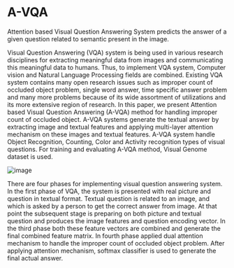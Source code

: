 # A-VQA
Attention based Visual Question Answering System predicts the answer of a given question related to semantic present in the image.

Visual Question Answering (VQA) system is being used in various research disciplines for extracting meaningful data from images and communicating this meaningful data to humans. Thus, to implement VQA system, Computer vision and Natural Language Processing fields are combined. Existing VQA system contains many open research issues such as improper count of occluded object problem, single word answer, time specific answer problem and many more problems because of its wide assortment of utilizations and its more extensive region of research. In this paper, we present Attention
based Visual Question Answering (A-VQA) method for handling improper count of occluded object. A-VQA systems generate the textual answer by extracting image and textual features and applying multi-layer attention mechanism on these images and textual features. A-VQA system handle Object Recognition, Counting, Color and Activity
recognition types of visual questions. For training and evaluating A-VQA method, Visual
Genome dataset is used.

![image](https://github.com/user-attachments/assets/86cc6753-e3b9-4102-9c1d-2a55af2397ec)

There are four phases for implementing visual question answering system. 
In the first phase of VQA, the system is presented with real picture and question in textual format. Textual question is related to an image, and which is asked by a person to get the correct answer from image. 
At that point the subsequent stage is preparing on both picture and textual question and produces the image features and question encoding vector. 
In the third phase both these feature vectors are combined and generate the final combined feature matrix. 
In fourth phase applied dual attention mechanism to handle the improper count of occluded object problem. After applying attention mechanism, softmax classifier is used to generate the final actual answer.
